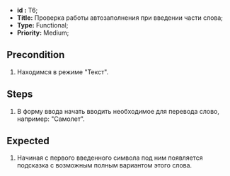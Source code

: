 - **id :** T6;
 - **Title:** Проверка работы автозаполнения при введении части слова;
 - **Type:** Functional;
 - **Priority:** Medium;

## Precondition

1. Находимся в режиме "Текст".

## Steps

1. В форму ввода начать вводить необходимое для перевода слово, например: "Самолет".
 
## Expected
  
1. Начиная с первого введенного символа под ним появляется подсказка с возможным полным вариантом этого слова.